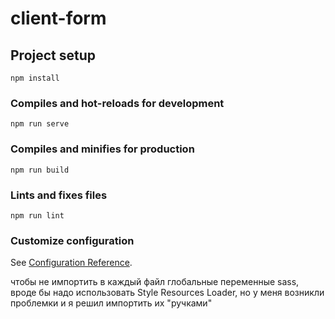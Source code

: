 # client-form

## Project setup
```
npm install
```

### Compiles and hot-reloads for development
```
npm run serve
```

### Compiles and minifies for production
```
npm run build
```

### Lints and fixes files
```
npm run lint
```

### Customize configuration
See [Configuration Reference](https://cli.vuejs.org/config/).

чтобы не импортить в каждый файл глобальные переменные sass, вроде бы надо использовать Style Resources Loader,
но у меня возникли проблемки и я решил импортить их "ручками"
